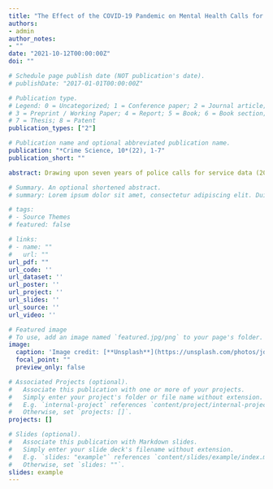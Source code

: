 ```yaml
---
title: "The Effect of the COVID-19 Pandemic on Mental Health Calls for Police Service"
authors:
- admin
author_notes:
- ""
date: "2021-10-12T00:00:00Z"
doi: ""

# Schedule page publish date (NOT publication's date).
# publishDate: "2017-01-01T00:00:00Z"

# Publication type.
# Legend: 0 = Uncategorized; 1 = Conference paper; 2 = Journal article;
# 3 = Preprint / Working Paper; 4 = Report; 5 = Book; 6 = Book section;
# 7 = Thesis; 8 = Patent
publication_types: ["2"]

# Publication name and optional abbreviated publication name.
publication: "*Crime Science, 10*(22), 1-7"
publication_short: ""

abstract: Drawing upon seven years of police calls for service data (2014-2020), this study examined the effect of the COVID-19 pandemic on calls involving persons with perceived mental illness (PwPMI) using a Bayesian Structural Time Series. The findings revealed that PwPMI calls did not increase immediately after the beginning of the pandemic in March 2020. Instead, a sustained increase in PwPMI calls was identified in August 2020 that later became statistically significant in October 2020. Ultimately, the analysis revealed a 22% increase in PwPMI calls during the COVID-19 pandemic than would have been expected had the pandemic not taken place. The delayed effect of the pandemic on such calls points to a need for policymakers to prioritize widely accessible mental health care that can be deployed early during public health emergencies thus potentially mitigating or eliminating the need for increased police intervention, as was the case here.

# Summary. An optional shortened abstract.
# summary: Lorem ipsum dolor sit amet, consectetur adipiscing elit. Duis posuere tellus ac convallis placerat. Proin tincidunt magna sed ex sollicitudin condimentum.

# tags:
# - Source Themes
# featured: false

# links:
# - name: ""
#   url: ""
url_pdf: ""
url_code: ''
url_dataset: ''
url_poster: ''
url_project: ''
url_slides: ''
url_source: ''
url_video: ''

# Featured image
# To use, add an image named `featured.jpg/png` to your page's folder. 
image:
  caption: 'Image credit: [**Unsplash**](https://unsplash.com/photos/jdD8gXaTZsc)'
  focal_point: ""
  preview_only: false

# Associated Projects (optional).
#   Associate this publication with one or more of your projects.
#   Simply enter your project's folder or file name without extension.
#   E.g. `internal-project` references `content/project/internal-project/index.md`.
#   Otherwise, set `projects: []`.
projects: []

# Slides (optional).
#   Associate this publication with Markdown slides.
#   Simply enter your slide deck's filename without extension.
#   E.g. `slides: "example"` references `content/slides/example/index.md`.
#   Otherwise, set `slides: ""`.
slides: example
---
```

